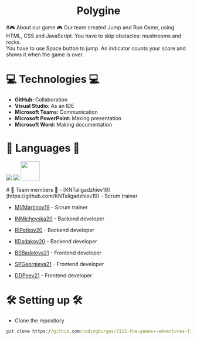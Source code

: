 <h1 align = "center"> Polygine </h1>

#🎮 About our game 🎮
Our team created Jump and Run Game, using HTML, CSS and JavaScript. You have to skip obstacles: mushrooms and rocks. <br> 
You have to use Space button to jump. An indicator counts your score and shows it when the game is over.

# 💻 Technologies 💻	
- <b> GitHub: </b>  Collaboration
- <b> Visual Studio: </b>  As an IDE
- <b> Microsoft Teams: </b>  Communication
- <b> Microsoft PowerPoint: </b>  Making presentation
- <b> Microsoft Word: </b>  Making documentation

# 🚀 Languages 🚀
<p align="left"> 
    <img src="https://img.icons8.com/color/48/000000/html-5.png"/> 
    <img src="https://img.icons8.com/color/48/000000/css3.png"/> 
    <img src="https://cdn.iconscout.com/icon/free/png-256/javascript-2038874-1720087.png" width=52px height=52px>
</p>
# 👥 Team members 👥    
- [KNTaligadzhiev19](https://github.com/KNTaligadzhiev19) - Scrum trainer    
   
 
- [MVMartinov19](https://github.com/MVMartinov19) - Scrum trainer   


- [INMichevska20](https://github.com/INMichevska20) - Backend developer    
    

- [RIPetkov20](https://github.com/RIPetkov20) - Backend developer    
    
 
- [IIDadakov20](https://github.com/IIDadakov20) - Backend developer    
    
 
- [BSBadalova21](https://github.com/BSBadalova21) - Frontend developer    
      
 
- [SPGeorgieva21](https://github.com/SPGeorgieva21) - Frontend developer    
      
 
- [DDPeev21](https://github.com/DDPeev21) - Frontend developer     
    
# 🛠 Setting up 🛠
- Clone the repository
 ```cmd
 git clone https://github.com/codingburgas/2122-the-games--adventures-final-project-mvmartinov19.git
 ```